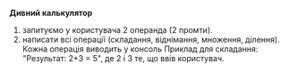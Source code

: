 **Дивний калькулятор**

1. запитуємо у користувача 2 операнда (2 промти).
2. написати всі операції (складання, віднімання, множення, ділення). Кожна операція виводить у консоль Приклад для складання: "Результат: 2+3 = 5", де 2 і 3 те, що ввів користувач.